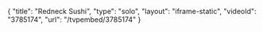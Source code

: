 {
    "title": "Redneck Sushi",
    "type": "solo",
    "layout": "iframe-static",
    "videoId": "3785174",
    "url": "\/tvpembed\/3785174"
}